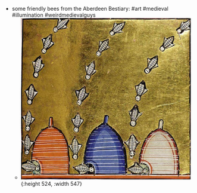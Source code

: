 - some friendly bees from the Aberdeen Bestiary: #art #medieval #illumination #weirdmedievalguys
	- ![tojrhsv6zdkf1.jpeg](../assets/tojrhsv6zdkf1_1756009523938_0.jpeg){:height 524, :width 547}